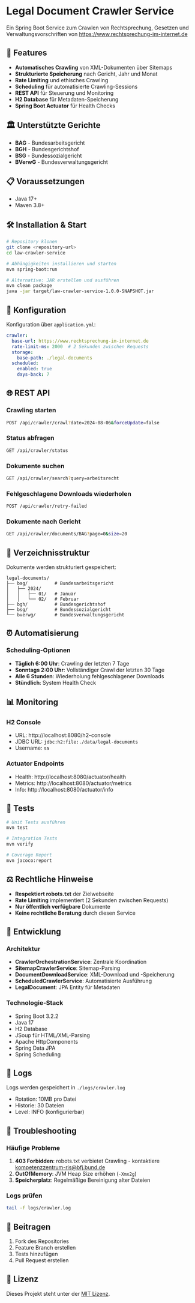 # Legal Document Crawler Service

Ein Spring Boot Service zum Crawlen von Rechtsprechung, Gesetzen und Verwaltungsvorschriften von https://www.rechtsprechung-im-internet.de

## 🚀 Features

- **Automatisches Crawling** von XML-Dokumenten über Sitemaps
- **Strukturierte Speicherung** nach Gericht, Jahr und Monat
- **Rate Limiting** und ethisches Crawling
- **Scheduling** für automatisierte Crawling-Sessions
- **REST API** für Steuerung und Monitoring
- **H2 Database** für Metadaten-Speicherung
- **Spring Boot Actuator** für Health Checks

## 🏛️ Unterstützte Gerichte

- **BAG** - Bundesarbeitsgericht
- **BGH** - Bundesgerichtshof  
- **BSG** - Bundessozialgericht
- **BVerwG** - Bundesverwaltungsgericht

## 📋 Voraussetzungen

- Java 17+
- Maven 3.8+

## 🛠️ Installation & Start

```bash
# Repository klonen
git clone <repository-url>
cd law-crawler-service

# Abhängigkeiten installieren und starten
mvn spring-boot:run

# Alternative: JAR erstellen und ausführen
mvn clean package
java -jar target/law-crawler-service-1.0.0-SNAPSHOT.jar
```

## 🔧 Konfiguration

Konfiguration über `application.yml`:

```yaml
crawler:
  base-url: https://www.rechtsprechung-im-internet.de
  rate-limit-ms: 2000  # 2 Sekunden zwischen Requests
  storage:
    base-path: ./legal-documents
  scheduled:
    enabled: true
    days-back: 7
```

## 🌐 REST API

### Crawling starten
```bash
POST /api/crawler/crawl?date=2024-08-06&forceUpdate=false
```

### Status abfragen
```bash
GET /api/crawler/status
```

### Dokumente suchen
```bash
GET /api/crawler/search?query=arbeitsrecht
```

### Fehlgeschlagene Downloads wiederholen
```bash
POST /api/crawler/retry-failed
```

### Dokumente nach Gericht
```bash
GET /api/crawler/documents/BAG?page=0&size=20
```

## 📁 Verzeichnisstruktur

Dokumente werden strukturiert gespeichert:

```
legal-documents/
├── bag/          # Bundesarbeitsgericht
│   ├── 2024/
│   │   ├── 01/   # Januar
│   │   └── 02/   # Februar
├── bgh/          # Bundesgerichtshof
├── bsg/          # Bundessozialgericht
└── bverwg/       # Bundesverwaltungsgericht
```

## ⏰ Automatisierung

### Scheduling-Optionen

- **Täglich 6:00 Uhr**: Crawling der letzten 7 Tage
- **Sonntags 2:00 Uhr**: Vollständiger Crawl der letzten 30 Tage
- **Alle 6 Stunden**: Wiederholung fehlgeschlagener Downloads
- **Stündlich**: System Health Check

## 📊 Monitoring

### H2 Console
- URL: http://localhost:8080/h2-console
- JDBC URL: `jdbc:h2:file:./data/legal-documents`
- Username: `sa`

### Actuator Endpoints
- Health: http://localhost:8080/actuator/health
- Metrics: http://localhost:8080/actuator/metrics
- Info: http://localhost:8080/actuator/info

## 🧪 Tests

```bash
# Unit Tests ausführen
mvn test

# Integration Tests
mvn verify

# Coverage Report
mvn jacoco:report
```

## ⚖️ Rechtliche Hinweise

- **Respektiert robots.txt** der Zielwebseite
- **Rate Limiting** implementiert (2 Sekunden zwischen Requests)
- **Nur öffentlich verfügbare** Dokumente
- **Keine rechtliche Beratung** durch diesen Service

## 🔧 Entwicklung

### Architektur

- **CrawlerOrchestrationService**: Zentrale Koordination
- **SitemapCrawlerService**: Sitemap-Parsing
- **DocumentDownloadService**: XML-Download und -Speicherung  
- **ScheduledCrawlerService**: Automatisierte Ausführung
- **LegalDocument**: JPA Entity für Metadaten

### Technologie-Stack

- Spring Boot 3.2.2
- Java 17
- H2 Database
- JSoup für HTML/XML-Parsing
- Apache HttpComponents
- Spring Data JPA
- Spring Scheduling

## 📝 Logs

Logs werden gespeichert in `./logs/crawler.log`

- Rotation: 10MB pro Datei
- Historie: 30 Dateien
- Level: INFO (konfigurierbar)

## 🚨 Troubleshooting

### Häufige Probleme

1. **403 Forbidden**: robots.txt verbietet Crawling - kontaktiere kompetenzzentrum-ris@bfj.bund.de
2. **OutOfMemory**: JVM Heap Size erhöhen (`-Xmx2g`)
3. **Speicherplatz**: Regelmäßige Bereinigung alter Dateien

### Logs prüfen
```bash
tail -f logs/crawler.log
```

## 🤝 Beitragen

1. Fork des Repositories
2. Feature Branch erstellen
3. Tests hinzufügen
4. Pull Request erstellen

## 📄 Lizenz

Dieses Projekt steht unter der [MIT Lizenz](LICENSE).